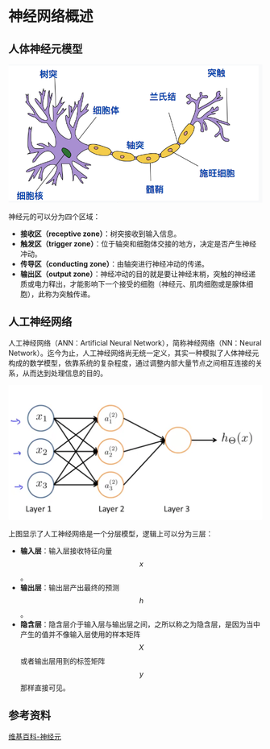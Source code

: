 神经网络概述
=============

人体神经元模型
-----------
![人体神经元模型](../attachments/人体神经元模型.png)

神经元的可以分为四个区域：

- **接收区（receptive zone）**：树突接收到输入信息。
- **触发区（trigger zone）**：位于轴突和细胞体交接的地方，决定是否产生神经冲动。
- **传导区（conducting zone）**：由轴突进行神经冲动的传递。
- **输出区（output zone）**：神经冲动的目的就是要让神经末梢，突触的神经递质或电力释出，才能影响下一个接受的细胞（神经元、肌肉细胞或是腺体细胞），此称为突触传递。

人工神经网络
------------
人工神经网络（ANN：Artificial Neural Network），简称神经网络（NN：Neural Network）。迄今为止，人工神经网络尚无统一定义，其实一种模拟了人体神经元构成的数学模型，依靠系统的复杂程度，通过调整内部大量节点之间相互连接的关系，从而达到处理信息的目的。

![人工神经网络模型](../attachments/人工神经网络模型.png)

上图显示了人工神经网络是一个分层模型，逻辑上可以分为三层：

- **输入层**：输入层接收特征向量$$x$$。
- **输出层**：输出层产出最终的预测$$h$$。
- **隐含层**：隐含层介于输入层与输出层之间，之所以称之为隐含层，是因为当中产生的值并不像输入层使用的样本矩阵$$X$$或者输出层用到的标签矩阵$$y$$那样直接可见。

参考资料
------------

[维基百科-神经元](https://zh.wikipedia.org/wiki/%E7%A5%9E%E7%B6%93%E5%85%83)

